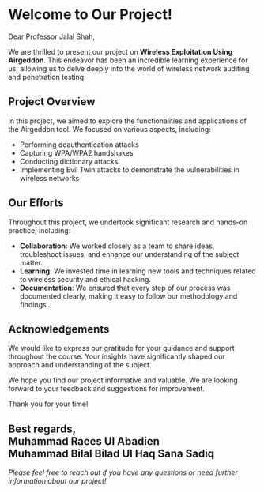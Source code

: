 # Welcome to Our Project!

Dear Professor Jalal Shah,

We are thrilled to present our project on **Wireless Exploitation Using Airgeddon**. This endeavor has been an incredible learning experience for us, allowing us to delve deeply into the world of wireless network auditing and penetration testing.

## Project Overview

In this project, we aimed to explore the functionalities and applications of the Airgeddon tool. We focused on various aspects, including:

- Performing deauthentication attacks  
- Capturing WPA/WPA2 handshakes  
- Conducting dictionary attacks  
- Implementing Evil Twin attacks to demonstrate the vulnerabilities in wireless networks  

## Our Efforts

Throughout this project, we undertook significant research and hands-on practice, including:

- **Collaboration**: We worked closely as a team to share ideas, troubleshoot issues, and enhance our understanding of the subject matter.
- **Learning**: We invested time in learning new tools and techniques related to wireless security and ethical hacking.
- **Documentation**: We ensured that every step of our process was documented clearly, making it easy to follow our methodology and findings.

## Acknowledgements

We would like to express our gratitude for your guidance and support throughout the course. Your insights have significantly shaped our approach and understanding of the subject.

We hope you find our project informative and valuable. We are looking forward to your feedback and suggestions for improvement.

Thank you for your time!

Best regards,  
Muhammad Raees Ul Abadien  
Muhammad Bilal
Bilad Ul Haq
Sana Sadiq
---

*Please feel free to reach out if you have any questions or need further information about our project!*

